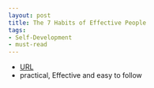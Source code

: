 ```yaml
---
layout: post
title: The 7 Habits of Effective People
tags:
- Self-Development
- must-read
---
```



- [URL](https://www.amazon.com/Habits-Highly-Effective-People-Powerful/dp/1451639619/ref=tmm_pap_swatch_0?_encoding=UTF8&qid=1497748209&sr=1-1)
- practical, Effective and easy to follow
